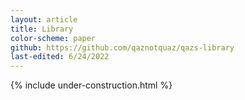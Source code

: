 ```yaml
---
layout: article
title: Library
color-scheme: paper
github: https://github.com/qaznotquaz/qazs-library
last-edited: 6/24/2022
---
```



{% include under-construction.html %}
